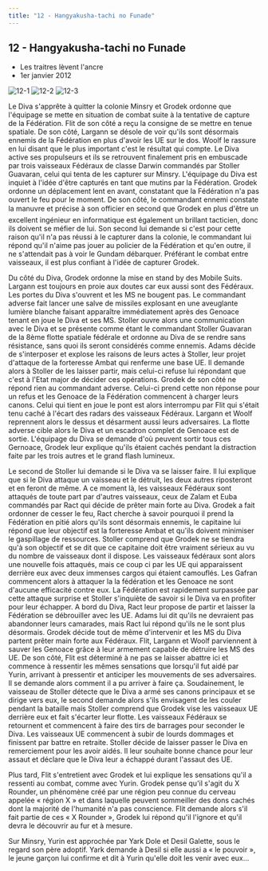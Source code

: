```yaml
---
title: "12 - Hangyakusha-tachi no Funade"
---
```


12 - Hangyakusha-tachi no Funade
--------------------------------

* Les traitres lèvent l'ancre
* 1er janvier 2012


![12-1](/images/mini/images-stories-saga-gundamage-episodes-_tb_150x84_12-1.jpg) ![12-2](/images/mini/images-stories-saga-gundamage-episodes-_tb_150x84_12-2.jpg) ![12-3](/images/mini/images-stories-saga-gundamage-episodes-_tb_150x84_12-3.jpg)


Le Diva s'apprête à quitter la colonie Minsry et Grodek ordonne que l'équipage se mette en situation de combat suite à la tentative de capture de la Fédération. Flit de son côté a reçu la consigne de se mettre en tenue spatiale. De son côté, Largann se désole de voir qu'ils sont désormais ennemis de la Fédération en plus d'avoir les UE sur le dos. Woolf le rassure en lui disant que le plus important c'est le résultat qui compte. Le Diva active ses propulseurs et ils se retrouvent finalement pris en embuscade par trois vaisseaux Fédéraux de classe Darwin commandés par Stoller Guavaran, celui qui tenta de les capturer sur Minsry. L'équipage du Diva est inquiet à l'idée d'être capturés en tant que mutins par la Fédération. Grodek ordonne un déplacement lent en avant, constatant que la Fédération n'a pas ouvert le feu pour le moment. De son côté, le commandant ennemi constate la manuvre et précise à son officier en second que Grodek en plus d'être un excellent ingénieur en informatique est également un brillant tacticien, donc ils doivent se méfier de lui. Son second lui demande si c'est pour cette raison qu'il n'a pas réussi à le capturer dans la colonie, le commandant lui répond qu'il n'aime pas jouer au policier de la Fédération et qu'en outre, il ne s'attendait pas à voir le Gundam débarquer. Préférant le combat entre vaisseaux, il est plus confiant à l'idée de capturer Grodek.


Du côté du Diva, Grodek ordonne la mise en stand by des Mobile Suits. Largann est toujours en proie aux doutes car eux aussi sont des Fédéraux. Les portes du Diva s'ouvrent et les MS ne bougent pas. Le commandant adverse fait lancer une salve de missiles explosant en une aveuglante lumière blanche faisant apparaître immédiatement après des Genoace tenant en joue le Diva et ses MS. Stoller ouvre alors une communication avec le Diva et se présente comme étant le commandant Stoller Guavaran de la 8ème flotte spatiale fédérale et ordonne au Diva de se rendre sans résistance, sans quoi ils seront considérés comme ennemis. Adams décide de s'interposer et explose les raisons de leurs actes à Stoller, leur projet d'attaque de la forteresse Ambat qui renferme une base UE. Il demande alors à Stoller de les laisser partir, mais celui-ci refuse lui répondant que c'est à l'Etat major de décider ces opérations. Grodek de son côté ne répond rien au commandant adverse. Celui-ci prend cette non réponse pour un refus et les Genoace de la Fédération commencent à charger leurs canons. Celui qui tient en joue le pont est alors interrompu par Flit qui s'était tenu caché à l'écart des radars des vaisseaux Fédéraux. Largann et Woolf reprennent alors le dessus et désarment aussi leurs adversaires. La flotte adverse cible alors le Diva et un escadron complet de Genoace est de sortie. L'équipage du Diva se demande d'où peuvent sortir tous ces Gernoace, Grodek leur explique qu'ils étaient cachés pendant la distraction faite par les trois autres et le grand flash lumineux.


Le second de Stoller lui demande si le Diva va se laisser faire. Il lui explique que si le Diva attaque un vaisseau et le détruit, les deux autres riposteront et en feront de même. A ce moment là, les vaisseaux Fédéraux sont attaqués de toute part par d'autres vaisseaux, ceux de Zalam et Euba commandés par Ract qui décide de prêter main forte au Diva. Grodek a fait ordonner de cesser le feu, Ract cherche à savoir pourquoi il prend la Fédération en pitié alors qu'ils sont désormais ennemis, le capitaine lui répond que leur objectif est la forteresse Ambat et qu'ils doivent minimiser le gaspillage de ressources. Stoller comprend que Grodek ne se tiendra qu'à son objectif et se dit que ce capitaine doit être vraiment sérieux au vu du nombre de vaisseaux dont il dispose. Les vaisseaux fédéraux sont alors une nouvelle fois attaqués, mais ce coup ci par les UE qui apparaissent derrière eux avec deux immenses cargos qui étaient camouflés. Les Gafran commencent alors à attaquer la la fédération et les Genoace ne sont d'aucune efficacité contre eux. La Fédération est rapidement surpassée par cette attaque surprise et Stoller s'inquiète de savoir si le Diva va en profiter pour leur échapper. A bord du Diva, Ract leur propose de partir et laisser la Fédération se débrouiller avec les UE. Adams lui dit qu'ils ne devraient pas abandonner leurs camarades, mais Ract lui répond qu'ils ne le sont plus désormais. Grodek décide tout de même d'intervenir et les MS du Diva partent prêter main forte aux Fédéraux. Flit, Largann et Woolf parviennent à sauver les Genoace grâce à leur armement capable de détruire les MS des UE. De son côté, Flit est déterminé à ne pas se laisser abattre ici et commence à ressentir les mêmes sensations que lorsqu'il fut aidé par Yurin, arrivant à pressentir et anticiper les mouvements de ses adversaires. Il se demande alors comment il a pu arriver à faire ça. Soudainement, le vaisseau de Stoller détecte que le Diva a armé ses canons principaux et se dirige vers eux, le second demande alors s'ils envisagent de les couler pendant la bataille mais Stoller comprend que Grodek vise les vaisseaux UE derrière eux et fait s'écarter leur flotte. Les vaisseaux Fédéraux se retournent et commencent à faire des tirs de barrages pour seconder le Diva. Les vaisseaux UE commencent à subir de lourds dommages et finissent par battre en retraite. Stoller décide de laisser passer le Diva en remerciement pour les avoir aidés. Il leur souhaite bonne chance pour leur assaut et déclare que le Diva leur a échappé durant l'assaut des UE.


Plus tard, Flit s'entretient avec Grodek et lui explique les sensations qu'il a ressenti au combat, comme avec Yurin. Grodek pense qu'il s'agit du X Rounder, un phénomène créé par une région peu connue du cerveau appelée « région X » et dans laquelle peuvent sommeiller des dons cachés dont la majorité de l'humanité n'a pas conscience. Flit demande alors s'il fait partie de ces « X Rounder », Grodek lui répond qu'il l'ignore et qu'il devra le découvrir au fur et à mesure.


Sur Minsry, Yurin est approchée par Yark Dole et Desil Galette, sous le regard son père adoptif. Yark demande à Desil si elle aussi a « le pouvoir », le jeune garçon lui confirme et dit à Yurin qu'elle doit les venir avec eux...


 

